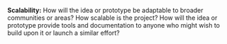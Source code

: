 **Scalability:** How will the idea or prototype be adaptable to broader communities or areas? How scalable is the project? How will the idea or prototype provide tools and documentation to anyone who might wish to build upon it or launch a similar effort?
